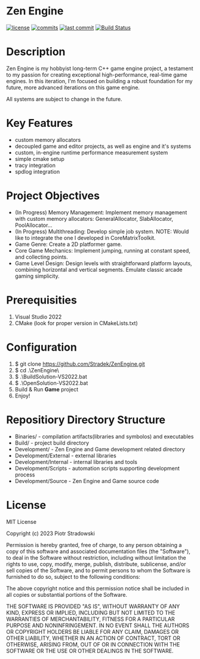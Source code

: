 # Zen Engine
[![license](https://badgen.net/github/license/stradek/ZenEngine?color=blue)](https://github.com/Stradek/ZenEngine/blob/main/LICENSE)
[![commits](https://badgen.net/github/commits/stradek/ZenEngine?color=238636&icon=git)](https://github.com/Stradek/ZenEngine/commits/main)
[![last commit](https://badgen.net/github/last-commit/stradek/ZenEngine?color=238636&icon=github)](https://github.com/Stradek/ZenEngine/commits/main)
[![Build Status](https://badgen.net/github/checks/stradek/ZenEngine/main)](https://github.com/stradek/ZenEngine/actions/workflows/build-windows.yml)

# Description
Zen Engine is my hobbyist long-term C++ game engine project, a testament to my passion for creating exceptional high-performance, real-time game engines. In this iteration, I'm focused on building a robust foundation for my future, more advanced iterations on this game engine.

All systems are subject to change in the future.

# Key Features
  - custom memory allocators
  - decoupled game and editor projects, as well as engine and it's systems
  - custom, in-engine runtime performance measurement system
  - simple cmake setup
  - tracy integration
  - spdlog integration

# Project Objectives
  - (In Progress) Memory Management: Implement memory management with custom memory allocators: GeneralAllocator, SlabAllocator, PoolAllocator...
  - (In Progress) Multithreading: Develop simple job system. NOTE: Would like to integrate the one I developed in CoreMatrixToolkit.
  - Game Genre: Create a 2D platformer game.
  - Core Game Mechanics: Implement jumping, running at constant speed, and collecting points.
  - Game Level Design: Design levels with straightforward platform layouts, combining horizontal and vertical segments. Emulate classic arcade gaming simplicity.

# Prerequisities
1. Visual Studio 2022
2. CMake (look for proper version in CMakeLists.txt)

# Configuration
1. $ git clone https://github.com/Stradek/ZenEngine.git
2. $ cd .\ZenEngine\
3. $ .\BuildSolution-VS2022.bat
4. $ .\OpenSolution-VS2022.bat
5. Build & Run **Game** project
6. Enjoy!

# Repositiory Directory Structure
* Binaries/ - compilation artifacts(libraries and symbolos) and executables
* Build/ - project build directory
* Development/ - Zen Engine and Game development related directory
* Development/External - external libraries
* Development/Internal - internal libraries and tools
* Development/Scripts - automation scripts supporting development process
* Development/Source - Zen Engine and Game source code

# License
MIT License

Copyright (c) 2023 Piotr Stradowski

Permission is hereby granted, free of charge, to any person obtaining a copy
of this software and associated documentation files (the "Software"), to deal
in the Software without restriction, including without limitation the rights
to use, copy, modify, merge, publish, distribute, sublicense, and/or sell
copies of the Software, and to permit persons to whom the Software is
furnished to do so, subject to the following conditions:

The above copyright notice and this permission notice shall be included in all
copies or substantial portions of the Software.

THE SOFTWARE IS PROVIDED "AS IS", WITHOUT WARRANTY OF ANY KIND, EXPRESS OR
IMPLIED, INCLUDING BUT NOT LIMITED TO THE WARRANTIES OF MERCHANTABILITY,
FITNESS FOR A PARTICULAR PURPOSE AND NONINFRINGEMENT. IN NO EVENT SHALL THE
AUTHORS OR COPYRIGHT HOLDERS BE LIABLE FOR ANY CLAIM, DAMAGES OR OTHER
LIABILITY, WHETHER IN AN ACTION OF CONTRACT, TORT OR OTHERWISE, ARISING FROM,
OUT OF OR IN CONNECTION WITH THE SOFTWARE OR THE USE OR OTHER DEALINGS IN THE
SOFTWARE.
